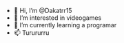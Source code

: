 - 👋 Hi, I’m @Dakatrr15
- 👀 I’m interested in videogames
- 🌱 I’m currently learning a programar
- 📫 Turururru

<!---
Dakatrr15/Dakatrr15 is a ✨ special ✨ repository because its `README.md` (this file) appears on your GitHub profile.
You can click the Preview link to take a look at your changes.
--->
